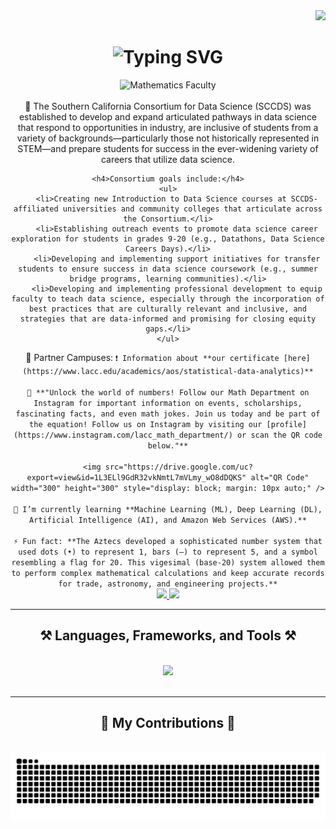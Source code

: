 <div align="right">
    <img src="https://visitor-badge.laobi.icu/badge?page_id=pineda0021.pineda0021" />
</div>

<h1 align="center">
    <img src="https://readme-typing-svg.herokuapp.com/?font=Righteous&size=35&center=true&vCenter=true&width=500&height=70&duration=4000&lines=Hi+There!+👋;+Welcome+to+the+LACC+Datathon!;" alt="Typing SVG" />
</h1>

<div align="center">
    <img src="https://drive.google.com/uc?export=view&id=1GWkfaTIrSp0TRjDg9xziLrgPxgqF9O5d" alt="Mathematics Faculty" width="500" />
</div>

<br/>

<div align="center">
    🔭 The Southern California Consortium for Data Science (SCCDS) was established to develop and expand articulated pathways in data science that respond to opportunities in industry, are inclusive of students from a variety of backgrounds—particularly those not historically represented in STEM—and prepare students for success in the ever-widening variety of careers that utilize data science.

    <h4>Consortium goals include:</h4>
    <ul>
        <li>Creating new Introduction to Data Science courses at SCCDS-affiliated universities and community colleges that articulate across the Consortium.</li>
        <li>Establishing outreach events to promote data science career exploration for students in grades 9-20 (e.g., Datathons, Data Science Careers Days).</li>
        <li>Developing and implementing support initiatives for transfer students to ensure success in data science coursework (e.g., summer bridge programs, learning communities).</li>
        <li>Developing and implementing professional development to equip faculty to teach data science, especially through the incorporation of best practices that are culturally relevant and inclusive, and strategies that are data-informed and promising for closing equity gaps.</li>
    </ul>
<div align="center">
   🙏 Partner Campuses:
    <img https://drive.google.com/file/d/1jC9mbmqhLZ1zDUfJz8IA_W8NEkGide_n/view?usp=sharing
       
    ❗ Information about **our certificate [here](https://www.lacc.edu/academics/aos/statistical-data-analytics)**

    📢 **"Unlock the world of numbers! Follow our Math Department on Instagram for important information on events, scholarships, fascinating facts, and even math jokes. Join us today and be part of the equation! Follow us on Instagram by visiting our [profile](https://www.instagram.com/lacc_math_department/) or scan the QR code below."**

    <img src="https://drive.google.com/uc?export=view&id=1L3ELl9GdR32vkNmtL7mVLmy_wO8dDQKS" alt="QR Code" width="300" height="300" style="display: block; margin: 10px auto;" />

    🌱 I’m currently learning **Machine Learning (ML), Deep Learning (DL), Artificial Intelligence (AI), and Amazon Web Services (AWS).**

    ⚡ Fun fact: **The Aztecs developed a sophisticated number system that used dots (•) to represent 1, bars (—) to represent 5, and a symbol resembling a flag for 20. This vigesimal (base-20) system allowed them to perform complex mathematical calculations and keep accurate records for trade, astronomy, and engineering projects.**
</div>

<div align="center"> 
    <a href="mailto:pinedaem@laccd.edu">
        <img src="https://img.shields.io/badge/Email-333333?style=for-the-badge&logo=gmail&logoColor=red" />
    </a>
    <a href="https://linkedin.com/in/edward-pineda-castro-b163b7119" target="_blank">
        <img src="https://img.shields.io/badge/LinkedIn-0077B5?style=for-the-badge&logo=linkedin&logoColor=white" />
    </a>
</div>

<hr/>

<h2 align="center">⚒️ Languages, Frameworks, and Tools ⚒️</h2>
<br/>
<div align="center">
    <img src="https://skillicons.dev/icons?i=react,bootstrap,html,vscode,github,java,cpp,r,python" />
</div>

<br/>
<hr/>

<div align="center">
    <h2>🐍 My Contributions 🐍</h2>
    <br>
    <img alt="snake eating my contributions" src="https://raw.githubusercontent.com/salesp07/salesp07/output/github-contribution-grid-snake.svg" />
    <br/><br/><br/>
</div>

